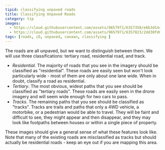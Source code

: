 ```yaml
---
tipid: classifying unpaved roads
title: Classifying Unpaved Roads 
category: tip
images:
  - https://cloud.githubusercontent.com/assets/9657971/6357358/e6b3d14c-bc31-11e4-934a-4d682a3a17b4.png
  - https://cloud.githubusercontent.com/assets/9657971/6357823/2dd30fd6-bc35-11e4-85f7-c93082b583fe.png
tags: [roads, iD, unpaved, canaan, classifying ]
---
```


The roads are all unpaved, but we want to distinguish between them. We will use three classifications: tertiary road, residential road, and track. 

- *Residential*. The majority of roads that you see in the imagery should be classified as "residential". These roads are easily seen but won't look particularly wide - most of them are only about one lane wide. When in doubt, classify a road as residential.
- *Tertiary*. The most obvious, widest paths that you see should be classified as "tertiary roads". These roads are easily seen in the drone imagery and will seem wide enough for two cars to pass.
- *Tracks*. The remaining paths that you see should be classified as "tracks". Tracks are trails and paths that only a 4WD vehicle, a motorbike, or a pedestrian would be able to travel. They will be faint and difficult to see, they might appear and then disappear, and they may look like footpaths between houses or within a single piece of property.

These images should give a general sense of what these features look like. Note that many of the existing roads are misclassified as tracks but should actually be residential roads - keep an eye out if you are mapping this area.


